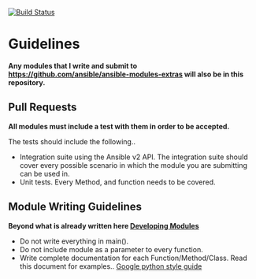 [![Build Status](https://travis-ci.org/linuxdynasty/ld-ansible-modules.svg?branch=master)](https://travis-ci.org/linuxdynasty/ld-ansible-modules)
# Guidelines
**Any modules that I write and submit to https://github.com/ansible/ansible-modules-extras will also be in this repository.**

## Pull Requests
**All modules must include a test with them in order to be accepted.**

The tests should include the following..

* Integration suite using the Ansible v2 API. The integration suite should cover every possible scenario in which the module you are submitting can be used in.
* Unit tests. Every Method, and function needs to be covered.

## Module Writing Guidelines
**Beyond what is already written here [Developing Modules](http://docs.ansible.com/ansible/developing_modules.html)**

* Do not write everything in main().
* Do not include module as a parameter to every function.
* Write complete documentation for each Function/Method/Class. Read this document for examples.. [Google python style guide](http://sphinxcontrib-napoleon.readthedocs.org/en/latest/example_google.html)
